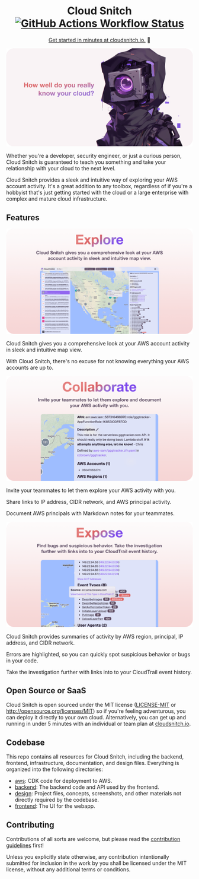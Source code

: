 <div align="center">
  <h1>Cloud Snitch <a href="https://github.com/ccbrown/cloud-snitch/actions"><img src="https://img.shields.io/github/actions/workflow/status/ccbrown/cloud-snitch/commit.yaml" alt="GitHub Actions Workflow Status" /></a></h1>

  <p>
    <a href="https://cloudsnitch.io">Get started in minutes at cloudsnitch.io.</a> 🚀
  </p>
</div>

![How well do you really know your cloud?](design/readme/header.png)

Whether you're a developer, security engineer, or just a curious person, Cloud Snitch is guaranteed to teach you something and take your relationship with your cloud to the next level.

Cloud Snitch provides a sleek and intuitive way of exploring your AWS account activity. It's a great addition to any toolbox, regardless of if you're a hobbyist that's just getting started with the cloud or a large enterprise with complex and mature cloud infrastructure.

## Features

![Explore](design/readme/explore.png)

Cloud Snitch gives you a comprehensive look at your AWS account activity in sleek and intuitive map view.

With Cloud Snitch, there's no excuse for not knowing everything your AWS accounts are up to.

![Collaborate](design/readme/collaborate.png)

Invite your teammates to let them explore your AWS activity with you.

Share links to IP address, CIDR network, and AWS principal activity.

Document AWS principals with Markdown notes for your teammates.

![Expose](design/readme/expose.png)

Cloud Snitch provides summaries of activity by AWS region, principal, IP address, and CIDR network.

Errors are highlighted, so you can quickly spot suspicious behavior or bugs in your code.

Take the investigation further with links into to your CloudTrail event history.

## Open Source or SaaS

Cloud Snitch is open sourced under the MIT license ([LICENSE-MIT](LICENSE-MIT) or http://opensource.org/licenses/MIT) so if you're feeling adventurous, you can deploy it directly to your own cloud. Alternatively, you can get up and running in under 5 minutes with an individual or team plan at [cloudsnitch.io](https://cloudsnitch.io).

## Codebase

This repo contains all resources for Cloud Snitch, including the backend, frontend, infrastructure, documentation, and design files. Everything is organized into the following directories:

- [aws](aws): CDK code for deployment to AWS.
- [backend](backend): The backend code and API used by the frontend.
- [design](design): Project files, concepts, screenshots, and other materials not directly required by the codebase.
- [frontend](frontend): The UI for the webapp.

## Contributing

Contributions of all sorts are welcome, but please read the [contribution guidelines](CONTRIBUTING.md) first!

Unless you explicitly state otherwise, any contribution intentionally submitted for inclusion in the work by you shall be licensed under the MIT license, without any additional terms or conditions.

